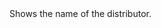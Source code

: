 <?xml version="1.0" encoding="utf-8"?>
<!DOCTYPE concept PUBLIC "-//OASIS//DTD DITA Concept//EN" "../dtd/technicalContent/dtd/concept.dtd">
<concept id="Home.lblDistributor" xml:lang="en-us">
<title>Distributor</title>
<shortdesc>Shows the name of the distributor.</shortdesc>
<conbody>
</conbody>
</concept>